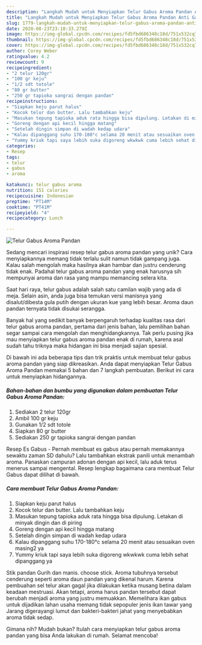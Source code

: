 ```yaml
---
description: "Langkah Mudah untuk Menyiapkan Telur Gabus Aroma Pandan Anti Gagal"
title: "Langkah Mudah untuk Menyiapkan Telur Gabus Aroma Pandan Anti Gagal"
slug: 1779-langkah-mudah-untuk-menyiapkan-telur-gabus-aroma-pandan-anti-gagal
date: 2020-08-23T23:10:33.279Z
image: https://img-global.cpcdn.com/recipes/fd5fbd686348c18d/751x532cq70/telur-gabus-aroma-pandan-foto-resep-utama.jpg
thumbnail: https://img-global.cpcdn.com/recipes/fd5fbd686348c18d/751x532cq70/telur-gabus-aroma-pandan-foto-resep-utama.jpg
cover: https://img-global.cpcdn.com/recipes/fd5fbd686348c18d/751x532cq70/telur-gabus-aroma-pandan-foto-resep-utama.jpg
author: Corey Weber
ratingvalue: 4.2
reviewcount: 9
recipeingredient:
- "2 telur 120gr"
- "100 gr keju"
- "1/2 sdt totole"
- "80 gr butter"
- "250 gr tapioka sangrai dengan pandan"
recipeinstructions:
- "Siapkan keju parut halus"
- "Kocok telur dan butter. Lalu tambahkan keju"
- "Masukan tepung tapioka aduk rata hingga bisa dipulung. Letakan di minyak dingin dan di piring"
- "Goreng dengan api kecil hingga matang"
- "Setelah dingin simpan di wadah kedap udara"
- "Kalau dipanggang suhu 170-180°c selama 20 menit atau sesuaikan oven masing2 ya"
- "Yummy kriuk tapi saya lebih suka digoreng wkwkwk cuma lebih sehat dipanggang ya"
categories:
- Resep
tags:
- telur
- gabus
- aroma

katakunci: telur gabus aroma 
nutrition: 151 calories
recipecuisine: Indonesian
preptime: "PT14M"
cooktime: "PT41M"
recipeyield: "4"
recipecategory: Lunch

---
```



![Telur Gabus Aroma Pandan](https://img-global.cpcdn.com/recipes/fd5fbd686348c18d/751x532cq70/telur-gabus-aroma-pandan-foto-resep-utama.jpg)

Sedang mencari inspirasi resep telur gabus aroma pandan yang unik? Cara menyiapkannya memang tidak terlalu sulit namun tidak gampang juga. Kalau salah mengolah maka hasilnya akan hambar dan justru cenderung tidak enak. Padahal telur gabus aroma pandan yang enak harusnya sih mempunyai aroma dan rasa yang mampu memancing selera kita.

Saat hari raya, telur gabus adalah salah satu camilan wajib yang ada di meja. Selain asin, anda juga bisa temukan versi manisnya yang disalut/dibesta gula putih dengan ukuran kue yang lebih besar. Aroma daun pandan ternyata tidak disukai serangga.

Banyak hal yang sedikit banyak berpengaruh terhadap kualitas rasa dari telur gabus aroma pandan, pertama dari jenis bahan, lalu pemilihan bahan segar sampai cara mengolah dan menghidangkannya. Tak perlu pusing jika mau menyiapkan telur gabus aroma pandan enak di rumah, karena asal sudah tahu triknya maka hidangan ini bisa menjadi sajian spesial.


Di bawah ini ada beberapa tips dan trik praktis untuk membuat telur gabus aroma pandan yang siap dikreasikan. Anda dapat menyiapkan Telur Gabus Aroma Pandan memakai 5 bahan dan 7 langkah pembuatan. Berikut ini cara untuk menyiapkan hidangannya.

<!--inarticleads1-->

##### Bahan-bahan dan bumbu yang digunakan dalam pembuatan Telur Gabus Aroma Pandan:

1. Sediakan 2 telur 120gr
1. Ambil 100 gr keju
1. Gunakan 1/2 sdt totole
1. Siapkan 80 gr butter
1. Sediakan 250 gr tapioka sangrai dengan pandan


Resep Es Gabus - Pernah membuat es gabus atau pernah memakannya sewaktu zaman SD dahulu? Lalu tambahkan ekstrak panili untuk menambah aroma. Panaskan campuran adonan dengan api kecil, lalu aduk terus menerus sampai mengental. Resep lengkap bagaimana cara membuat Telur Gabus dapat dilihat di bawah. 

<!--inarticleads2-->

##### Cara membuat Telur Gabus Aroma Pandan:

1. Siapkan keju parut halus
1. Kocok telur dan butter. Lalu tambahkan keju
1. Masukan tepung tapioka aduk rata hingga bisa dipulung. Letakan di minyak dingin dan di piring
1. Goreng dengan api kecil hingga matang
1. Setelah dingin simpan di wadah kedap udara
1. Kalau dipanggang suhu 170-180°c selama 20 menit atau sesuaikan oven masing2 ya
1. Yummy kriuk tapi saya lebih suka digoreng wkwkwk cuma lebih sehat dipanggang ya


Stik pandan Gurih dan manis. choose stick. Aroma tubuhnya tersebut cenderung seperti aroma daun pandan yang dikenal harum. Karena pembuahan sel telur akan gagal jika dilakukan ketika musang betina dalam keadaan mestruasi. Akan tetapi, aroma harus pandan tersebut dapat berubah menjadi aroma yang justru memuakkan. Memelihara ikan gabus untuk dijadikan lahan usaha memang tidak sepopuler jenis ikan tawar yang Jarang digerayangi lumut dan bakteri-bakteri jahat yang menyebabkan aroma tidak sedap. 

Gimana nih? Mudah bukan? Itulah cara menyiapkan telur gabus aroma pandan yang bisa Anda lakukan di rumah. Selamat mencoba!
